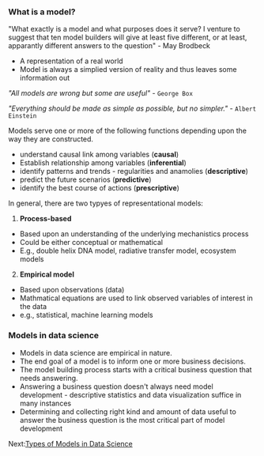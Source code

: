 
### What is a model?

"What exactly is a model and what purposes does it serve? I venture to suggest that ten model builders will give at least five different, or at least, apparantly different answers to the question" - May Brodbeck
 
- A representation of a real world
- Model is always a simplied version of reality and thus leaves some information out 

_"All models are wrong but some are useful"_ - `George Box`

_"Everything should be made as simple as possible, but no simpler."_ - `Albert Einstein`

Models serve one or more of the following functions depending upon the way they are constructed.

- understand causal link among variables  (**causal**)
- Establish relationship among variables (**inferential**)
- identify patterns and trends - regularities and anamolies (**descriptive**)
- predict the future scenarios (**predictive**)
- identify the best course of actions (**prescriptive**)
 
In general, there are two typyes of representational models:

1. **Process-based**

- Based upon an understanding of the underlying mechanistics process 
- Could be either conceptual or mathematical
- E.g., double helix DNA model, radiative transfer model, ecosystem models


2. **Empirical model**

- Based upon observations (data)
- Mathmatical equations are used to link observed variables of interest in the data
- e.g., statistical, machine learning models

### Models in data science

- Models in data science are empirical in nature. 
- The end goal of a model is to inform one or more business decisions.
- The model building process starts with a critical business question that needs answering. 
- Answering a business question doesn't always need model development - descriptive statistics and data visualization suffice in many instances
- Determining and collecting right kind and amount of data useful to answer the business question is the most critical part of model development

Next:[Types of Models in Data Science](types-of-models.md)


